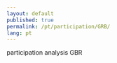 ```yaml
---
layout: default
published: true
permalink: /pt/participation/GRB/
lang: pt
---
```


participation analysis GBR
